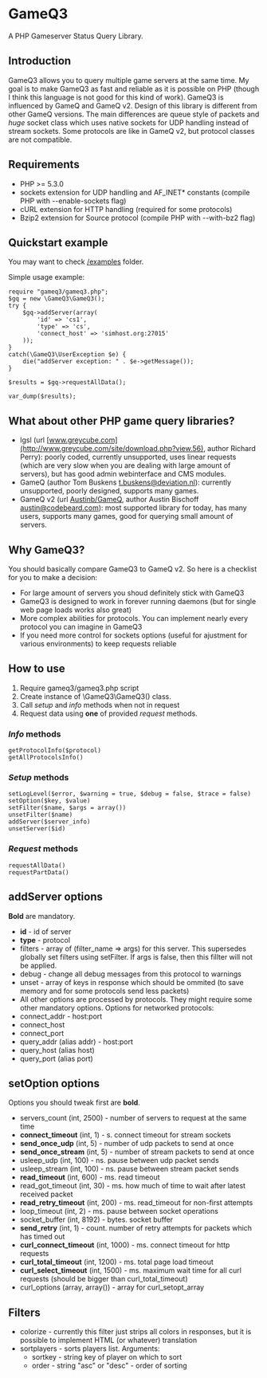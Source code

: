 GameQ3
======
A PHP Gameserver Status Query Library.

## Introduction
GameQ3 allows you to query multiple game servers at the same time. My goal is to make GameQ3 as fast and reliable as it is possible on PHP (though I think this language is not good for this kind of work).
GameQ3 is influenced by GameQ and GameQ v2.
Design of this library is different from other GameQ versions.
The main differences are queue style of packets and *huge* socket class which uses native sockets for UDP handling instead of stream sockets.
Some protocols are like in GameQ v2, but protocol classes are not compatible.

## Requirements
* PHP >= 5.3.0
* sockets extension for UDP handling and AF_INET* constants (compile PHP with --enable-sockets flag)
* cURL extension for HTTP handling (required for some protocols)
* Bzip2 extension for Source protocol (compile PHP with --with-bz2 flag)

## Quickstart example
You may want to check [/examples](https://github.com/kostya0shift/GameQ3/tree/master/examples) folder.

Simple usage example:

    require "gameq3/gameq3.php";
    $gq = new \GameQ3\GameQ3();
    try {
        $gq->addServer(array(
            'id' => 'cs1',
            'type' => 'cs',
            'connect_host' => 'simhost.org:27015'
        ));
    }
    catch(\GameQ3\UserException $e) {
        die("addServer exception: " . $e->getMessage());
    }

    $results = $gq->requestAllData();

    var_dump($results);


## What about other PHP game query libraries?
* lgsl (url [www.greycube.com](http://www.greycube.com/site/download.php?view.56), author Richard Perry): poorly coded, currently unsupported, uses linear requests (which are very slow when you are dealing with large amount of servers), but has good admin webinterface and CMS modules.
* GameQ (author Tom Buskens <t.buskens@deviation.nl>): currently unsupported, poorly designed, supports many games.
* GameQ v2 (url [Austinb/GameQ](https://github.com/Austinb/GameQ), author Austin Bischoff <austin@codebeard.com>): most supported library for today, has many users, supports many games, good for querying small amount of servers.

## Why GameQ3?
You should basically compare GameQ3 to GameQ v2. So here is a checklist for you to make a decision:
* For large amount of servers you shoud definitely stick with GameQ3
* GameQ3 is designed to work in forever running daemons (but for single web page loads works also great)
* More complex abilities for protocols. You can implement nearly every protocol you can imagine in GameQ3
* If you need more control for sockets options (useful for ajustment for various environments) to keep requests reliable

## How to use
1. Require gameq3/gameq3.php script
1. Create instance of \GameQ3\GameQ3() class.
1. Call *setup* and *info* methods when not in request
1. Request data using **one** of provided *request* methods.

### *Info* methods
    getProtocolInfo($protocol)
    getAllProtocolsInfo()

### *Setup* methods
    setLogLevel($error, $warning = true, $debug = false, $trace = false)
    setOption($key, $value)
    setFilter($name, $args = array())
    unsetFilter($name)
    addServer($server_info)
    unsetServer($id)

### *Request* methods
    requestAllData()
    requestPartData()

## addServer options
**Bold** are mandatory.
* **id** - id of server
* **type** - protocol
* filters - array of (filter_name => args) for this server. This supersedes globally set filters using setFilter. If args is false, then this fillter will not be applied.
* debug - change all debug messages from this protocol to warnings
* unset - array of keys in response which should be ommited (to save memory and for some protocols send less packets)
* All other options are processed by protocols. They might require some other mandatory options. Options for networked protocols:
* connect_addr - host:port
* connect_host
* connect_port
* query_addr (alias addr) - host:port
* query_host (alias host)
* query_port (alias port)


## setOption options
Options you should tweak first are **bold**.
* servers_count (int, 2500) - number of servers to request at the same time
* **connect_timeout** (int, 1) - s. connect timeout for stream sockets
* **send_once_udp** (int, 5) - number of udp packets to send at once
* **send_once_stream** (int, 5) - number of stream packets to send at once
* usleep_udp (int, 100) - ns. pause between udp packet sends
* usleep_stream (int, 100) - ns. pause between stream packet sends
* **read_timeout** (int, 600) - ms. read timeout
* read_got_timeout (int, 30) - ms. how much of time to wait after latest received packet
* **read_retry_timeout** (int, 200) - ms. read_timeout for non-first attempts
* loop_timeout (int, 2) - ms. pause between socket operations
* socket_buffer (int, 8192) - bytes. socket buffer
* **send_retry** (int, 1) - count. number of retry attempts for packets which has timed out
* **curl_connect_timeout** (int, 1000) - ms. connect timeout for http requests
* **curl_total_timeout** (int, 1200) - ms. total page load timeout
* **curl_select_timeout** (int, 1500) - ms. maximum wait time for all curl requests (should be bigger than curl_total_timeout)
* curl_options (array, array()) - array for curl_setopt_array

## Filters
* colorize - currently this filter just strips all colors in responses, but it is possible to implement HTML (or whatever) translation
* sortplayers - sorts players list.
    Arguments:
    * sortkey - string key of player on which to sort
    * order - string "asc" or "desc" -  order of sorting
